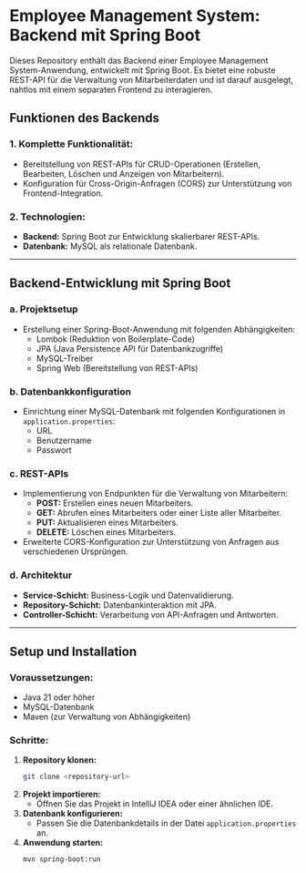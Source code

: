 # Employee Management System: Backend mit Spring Boot

Dieses Repository enthält das Backend einer Employee Management System-Anwendung, entwickelt mit Spring Boot. Es bietet eine robuste REST-API für die Verwaltung von Mitarbeiterdaten und ist darauf ausgelegt, nahtlos mit einem separaten Frontend zu interagieren.

## Funktionen des Backends

### 1. **Komplette Funktionalität:**
- Bereitstellung von REST-APIs für CRUD-Operationen (Erstellen, Bearbeiten, Löschen und Anzeigen von Mitarbeitern).
- Konfiguration für Cross-Origin-Anfragen (CORS) zur Unterstützung von Frontend-Integration.

### 2. **Technologien:**
- **Backend:** Spring Boot zur Entwicklung skalierbarer REST-APIs.
- **Datenbank:** MySQL als relationale Datenbank.

---

## Backend-Entwicklung mit Spring Boot

### a. **Projektsetup**
- Erstellung einer Spring-Boot-Anwendung mit folgenden Abhängigkeiten:
  - Lombok (Reduktion von Boilerplate-Code)
  - JPA (Java Persistence API für Datenbankzugriffe)
  - MySQL-Treiber
  - Spring Web (Bereitstellung von REST-APIs)

### b. **Datenbankkonfiguration**
- Einrichtung einer MySQL-Datenbank mit folgenden Konfigurationen in `application.properties`:
  - URL
  - Benutzername
  - Passwort

### c. **REST-APIs**
- Implementierung von Endpunkten für die Verwaltung von Mitarbeitern:
  - **POST:** Erstellen eines neuen Mitarbeiters.
  - **GET:** Abrufen eines Mitarbeiters oder einer Liste aller Mitarbeiter.
  - **PUT:** Aktualisieren eines Mitarbeiters.
  - **DELETE:** Löschen eines Mitarbeiters.
- Erweiterte CORS-Konfiguration zur Unterstützung von Anfragen aus verschiedenen Ursprüngen.

### d. **Architektur**
- **Service-Schicht:** Business-Logik und Datenvalidierung.
- **Repository-Schicht:** Datenbankinteraktion mit JPA.
- **Controller-Schicht:** Verarbeitung von API-Anfragen und Antworten.

---

## Setup und Installation

### Voraussetzungen:
- Java 21 oder höher
- MySQL-Datenbank
- Maven (zur Verwaltung von Abhängigkeiten)

### Schritte:
1. **Repository klonen:**
   ```bash
   git clone <repository-url>
   ```
2. **Projekt importieren:**
   - Öffnen Sie das Projekt in IntelliJ IDEA oder einer ähnlichen IDE.
3. **Datenbank konfigurieren:**
   - Passen Sie die Datenbankdetails in der Datei `application.properties` an.
4. **Anwendung starten:**
   ```bash
   mvn spring-boot:run
   ```